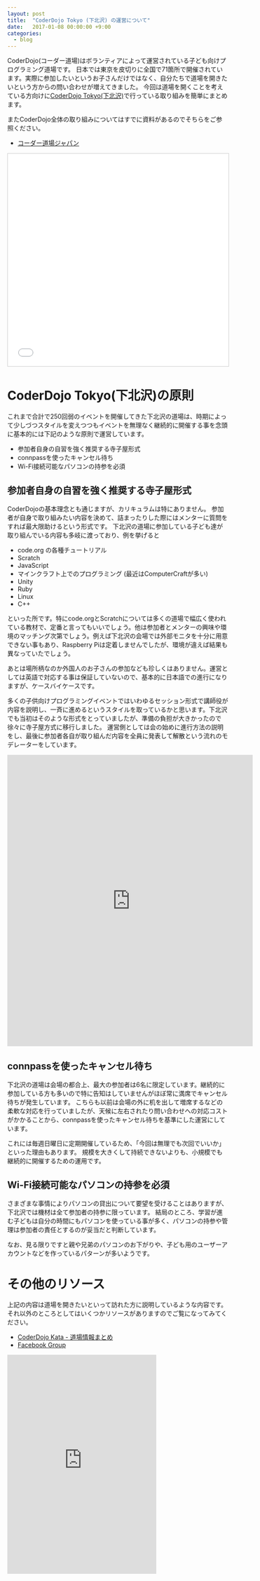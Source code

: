 ```yaml
---
layout: post
title:  "CoderDojo Tokyo (下北沢) の運営について"
date:   2017-01-08 00:00:00 +9:00
categories:
  - blog
---
```


CoderDojo(コーダー道場)はボランティアによって運営されている子ども向けプログラミング道場です。
日本では東京を皮切りに全国で71箇所で開催されています。実際に参加したいというお子さんだけではなく、自分たちで道場を開きたいという方からの問い合わせが増えてきました。
今回は道場を開くことを考えている方向けに[CoderDojo Tokyo(下北沢)](https://www.facebook.com/coderdojo.tokyo/)で行っている取り組みを簡単にまとめます。

またCoderDojo全体の取り組みについてはすでに資料があるのでそちらをご参照ください。

- [コーダー道場ジャパン](https://coderdojo.jp/)

<iframe src="//www.slideshare.net/slideshow/embed_code/key/FAXoW4pBq172mQ" width="595" height="485" frameborder="0" marginwidth="0" marginheight="0" scrolling="no" style="border:1px solid #CCC; border-width:1px; margin-bottom:5px; max-width: 100%;" allowfullscreen> </iframe>

# CoderDojo Tokyo(下北沢)の原則

これまで合計で250回弱のイベントを開催してきた下北沢の道場は、時期によって少しづつスタイルを変えつつもイベントを無理なく継続的に開催する事を念頭に基本的には下記のような原則で運営しています。

- 参加者自身の自習を強く推奨する寺子屋形式
- connpassを使ったキャンセル待ち
- Wi-Fi接続可能なパソコンの持参を必須

## 参加者自身の自習を強く推奨する寺子屋形式

CoderDojoの基本理念とも通じますが、カリキュラムは特にありません。
参加者が自身で取り組みたい内容を決めて、詰まったりした際にはメンターに質問をすれば最大限助けるという形式です。
下北沢の道場に参加している子ども達が取り組んでいる内容も多岐に渡っており、例を挙げると

- code.org の各種チュートリアル
- Scratch
- JavaScript
- マインクラフト上でのプログラミング (最近はComputerCraftが多い)
- Unity
- Ruby
- Linux
- C++

といった所です。特にcode.orgとScratchについては多くの道場で幅広く使われている教材で、定番と言ってもいいでしょう。他は参加者とメンターの興味や環境のマッチング次第でしょう。例えば下北沢の会場では外部モニタを十分に用意できない事もあり、Raspberry Piは定着しませんでしたが、環境が違えば結果も異なっていたでしょう。

あとは場所柄なのか外国人のお子さんの参加なども珍しくはありません。運営としては英語で対応する事は保証していないので、基本的に日本語での進行になりますが、ケースバイケースです。

多くの子供向けプログラミングイベントではいわゆるセッション形式で講師役が内容を説明し、一斉に進めるというスタイルを取っているかと思います。下北沢でも当初はそのような形式をとっていましたが、準備の負担が大きかったので徐々に寺子屋方式に移行しました。
運営側としては会の始めに進行方法の説明をし、最後に参加者各自が取り組んだ内容を全員に発表して解散という流れのモデレーターをしています。

<iframe src="https://www.facebook.com/plugins/video.php?href=https%3A%2F%2Fwww.facebook.com%2Fcoderdojo.tokyo%2Fvideos%2F1215568321827529%2F&show_text=1&width=560" width="560" height="665" style="border:none;overflow:hidden" scrolling="no" frameborder="0" allowTransparency="true"></iframe>

## connpassを使ったキャンセル待ち

下北沢の道場は会場の都合上、最大の参加者は6名に限定しています。継続的に参加している方も多いので特に告知はしていませんがほぼ常に満席でキャンセル待ちが発生しています。
こちらも以前は会場の外に机を出して増席するなどの柔軟な対応を行っていましたが、天候に左右されたり問い合わせへの対応コストがかかることから、connpassを使ったキャンセル待ちを基準にした運営にしています。

これには毎週日曜日に定期開催しているため、「今回は無理でも次回でいいか」といった理由もあります。
規模を大きくして持続できないよりも、小規模でも継続的に開催するための運用です。

## Wi-Fi接続可能なパソコンの持参を必須

さまざまな事情によりパソコンの貸出について要望を受けることはありますが、下北沢では機材は全て参加者の持参に限っています。
結局のところ、学習が進む子どもは自分の時間にもパソコンを使っている事が多く、パソコンの持参や管理は参加者の責任とするのが妥当だと判断しています。

なお、見る限りですと親や兄弟のパソコンのお下がりや、子ども用のユーザーアカウントなどを作っているパターンが多いようです。

# その他のリソース

上記の内容は道場を開きたいといって訪れた方に説明しているような内容です。それ以外のところとしてはいくつかリソースがありますのでご覧になってみてください。

- [CoderDojo Kata - 道場情報まとめ](https://coderdojo.jp/kata#learn)
- [Facebook Group](https://www.facebook.com/groups/coderdojo.jp/)


<iframe src="https://www.facebook.com/plugins/page.php?href=https%3A%2F%2Fwww.facebook.com%2Fcoderdojo.tokyo%2F&tabs=timeline&width=340&height=500&small_header=false&adapt_container_width=true&hide_cover=false&show_facepile=true&appId=945719255440691" width="340" height="500" style="border:none;overflow:hidden" scrolling="no" frameborder="0" allowTransparency="true"></iframe>
